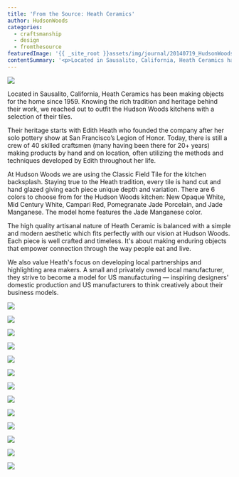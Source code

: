```yaml
---
title: 'From the Source: Heath Ceramics'
author: HudsonWoods
categories:
  - craftsmanship
  - design
  - fromthesource
featuredImage: '{{ _site_root }}assets/img/journal/20140719_HudsonWoods-31-20141120171122.jpg'
contentSummary: '<p>Located in Sausalito, California, Heath Ceramics has been making objects for the home since 1959. Knowing the rich tradition and heritage behind their work, we reached out to outfit the Hudson Woods kitchens with a selection of their tiles.</p>'
---
```

<p><img src="/assets/img/journal/20140719_HudsonWoods-31-20141120170511.jpg"></p><p>Located in Sausalito, California, Heath Ceramics has been making objects for the home since 1959. Knowing the rich tradition and heritage behind their work, we reached out to outfit the Hudson Woods&nbsp;kitchens with a selection of their tiles.</p><p>Their heritage starts with Edith Heath who founded the company after her solo&nbsp;pottery show at San Francisco’s Legion of Honor. Today, there is still a crew of 40 skilled craftsmen&nbsp;(many having been there for 20+ years) making products by hand and&nbsp;on location, often utilizing the methods and techniques developed by Edith throughout her life.</p><p>At Hudson Woods we are using the Classic Field Tile for the kitchen backsplash. Staying true to the Heath tradition, every tile is hand cut and hand glazed giving each piece unique depth and variation. There are 6 colors to choose from for the&nbsp;Hudson Woods kitchen:&nbsp;New Opaque White, Mid Century White, Campari Red, Pomegranate Jade Porcelain, and Jade Manganese. The model home features the Jade&nbsp;Manganese color.&nbsp;</p><p>The high quality artisanal nature of Heath Ceramic is balanced with a simple and modern aesthetic which fits perfectly with our vision at Hudson Woods. Each piece is well crafted and timeless. It's about making&nbsp;enduring objects that empower connection&nbsp;through the way people eat and live.&nbsp;</p><p>We also value Heath's focus on developing local partnerships and highlighting area makers. A&nbsp;small and privately owned local manufacturer, they strive to become a model for US manufacturing &mdash; inspiring designers' domestic production and US manufacturers to think creatively about their business models.</p><p><img src="/assets/img/journal/_DSC8178.1.jpg"></p><p><img src="/assets/img/journal/20140719_HudsonWoods-30.jpg"></p><p><img src="/assets/img/journal/20140719_HudsonWoods-34.jpg"></p><p><img src="/assets/img/journal/_DSC8167.1.jpg"></p><p><img src="/assets/img/journal/Kitchen-Dual-Glaze-sb-arch-L-Williamson-1.jpg"></p><p><img src="/assets/img/journal/heathsfapt-kitchen.jpg"></p><p><img src="/assets/img/journal/10690183_10152756092766125_3868020478123784913_n.jpg"></p><p><img src="/assets/img/journal/10177526_10152756094731125_7201784150548269249_n.jpg"></p><p><img src="/assets/img/journal/1911795_10152756093221125_1728892483204418524_n.jpg"></p><p><img src="/assets/img/journal/10659416_10152778033566125_6118773504495624954_n.jpg"></p><p><img src="/assets/img/journal/10623870_10152630482061125_1135605104757065017_o.jpg"></p><p><img src="/assets/img/journal/10616591_10152632867621125_8392698730508033991_n.jpg"></p><p><img src="/assets/img/journal/10497293_10152540803756125_1729821753028260726_o.jpg"></p>